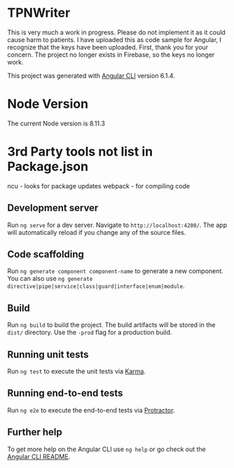 # TPNWriter

This is very much a work in progress.  Please do not implement it as it could cause harm to patients.
I have uploaded this as code sample for Angular, I recognize that the keys have been uploaded.  First, thank you for your concern.  The project no longer exists in Firebase, so the keys no longer work.

This project was generated with [Angular CLI](https://github.com/angular/angular-cli) version 6.1.4.

# Node Version

The current Node version is 8.11.3

# 3rd Party tools not list in Package.json
ncu - looks for package updates
webpack - for compiling code 

## Development server

Run `ng serve` for a dev server. Navigate to `http://localhost:4200/`. The app will automatically reload if you change any of the source files.

## Code scaffolding

Run `ng generate component component-name` to generate a new component. You can also use `ng generate directive|pipe|service|class|guard|interface|enum|module`.

## Build

Run `ng build` to build the project. The build artifacts will be stored in the `dist/` directory. Use the `-prod` flag for a production build.

## Running unit tests

Run `ng test` to execute the unit tests via [Karma](https://karma-runner.github.io).

## Running end-to-end tests

Run `ng e2e` to execute the end-to-end tests via [Protractor](http://www.protractortest.org/).

## Further help

To get more help on the Angular CLI use `ng help` or go check out the [Angular CLI README](https://github.com/angular/angular-cli/blob/master/README.md).

